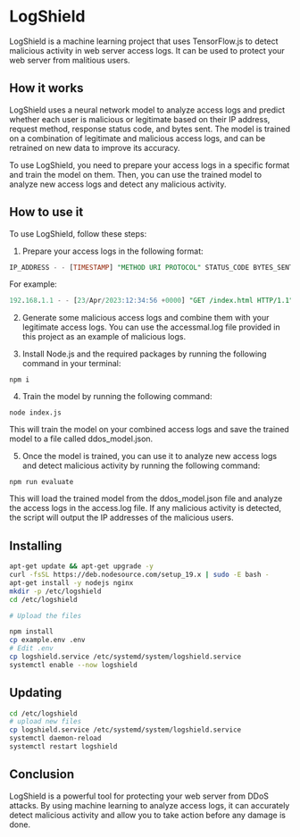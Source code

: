 # LogShield
LogShield is a machine learning project that uses TensorFlow.js to detect malicious activity in web server access logs. It can be used to protect your web server from malitious users.

## How it works
LogShield uses a neural network model to analyze access logs and predict whether each user is malicious or legitimate based on their IP address, request method, response status code, and bytes sent. The model is trained on a combination of legitimate and malicious access logs, and can be retrained on new data to improve its accuracy.

To use LogShield, you need to prepare your access logs in a specific format and train the model on them. Then, you can use the trained model to analyze new access logs and detect any malicious activity.

## How to use it
To use LogShield, follow these steps:

1. Prepare your access logs in the following format:
```sql
IP_ADDRESS - - [TIMESTAMP] "METHOD URI PROTOCOL" STATUS_CODE BYTES_SENT "REFERER" "USER_AGENT"
```

For example:
```sql
192.168.1.1 - - [23/Apr/2023:12:34:56 +0000] "GET /index.html HTTP/1.1" 200 1024 "-" "Mozilla/5.0 (Windows NT 10.0; Win64; x64) AppleWebKit/537.36 (KHTML, like Gecko) Chrome/89.0.4389.82 Safari/537.36"
```

2. Generate some malicious access logs and combine them with your legitimate access logs. You can use the accessmal.log file provided in this project as an example of malicious logs.

3. Install Node.js and the required packages by running the following command in your terminal:
```
npm i
```
4. Train the model by running the following command:
```
node index.js
```

This will train the model on your combined access logs and save the trained model to a file called ddos_model.json.

5. Once the model is trained, you can use it to analyze new access logs and detect malicious activity by running the following command:
```
npm run evaluate
```

This will load the trained model from the ddos_model.json file and analyze the access logs in the access.log file. If any malicious activity is detected, the script will output the IP addresses of the malicious users.

## Installing

```sh
apt-get update && apt-get upgrade -y
curl -fsSL https://deb.nodesource.com/setup_19.x | sudo -E bash -
apt-get install -y nodejs nginx
mkdir -p /etc/logshield
cd /etc/logshield

# Upload the files

npm install
cp example.env .env
# Edit .env
cp logshield.service /etc/systemd/system/logshield.service
systemctl enable --now logshield
```

## Updating

```sh
cd /etc/logshield
# upload new files
cp logshield.service /etc/systemd/system/logshield.service
systemctl daemon-reload
systemctl restart logshield
```


## Conclusion
LogShield is a powerful tool for protecting your web server from DDoS attacks. By using machine learning to analyze access logs, it can accurately detect malicious activity and allow you to take action before any damage is done.
